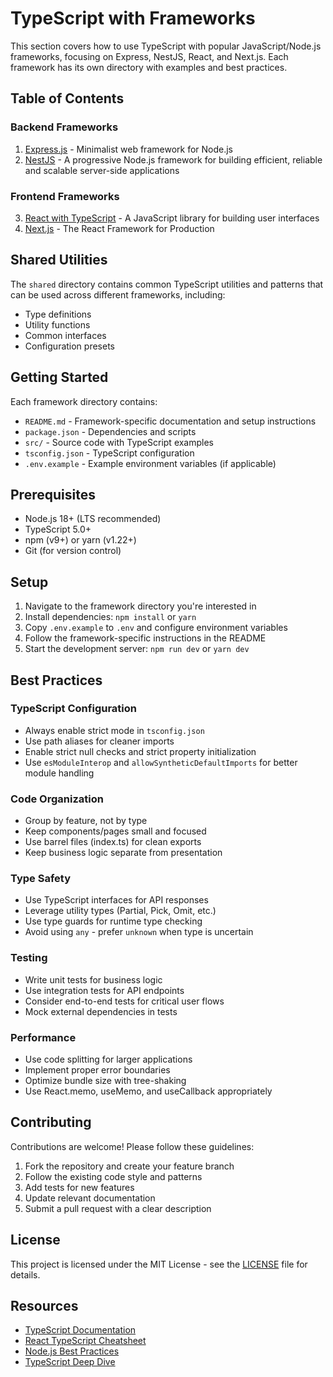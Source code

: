 # TypeScript with Frameworks

This section covers how to use TypeScript with popular JavaScript/Node.js frameworks, focusing on Express, NestJS, React, and Next.js. Each framework has its own directory with examples and best practices.

## Table of Contents

### Backend Frameworks
1. [Express.js](./01-express/README.md) - Minimalist web framework for Node.js
2. [NestJS](./02-nestjs/README.md) - A progressive Node.js framework for building efficient, reliable and scalable server-side applications

### Frontend Frameworks
3. [React with TypeScript](./03-react/README.md) - A JavaScript library for building user interfaces
4. [Next.js](./06-nextjs/README.md) - The React Framework for Production

## Shared Utilities

The `shared` directory contains common TypeScript utilities and patterns that can be used across different frameworks, including:
- Type definitions
- Utility functions
- Common interfaces
- Configuration presets

## Getting Started

Each framework directory contains:
- `README.md` - Framework-specific documentation and setup instructions
- `package.json` - Dependencies and scripts
- `src/` - Source code with TypeScript examples
- `tsconfig.json` - TypeScript configuration
- `.env.example` - Example environment variables (if applicable)

## Prerequisites

- Node.js 18+ (LTS recommended)
- TypeScript 5.0+
- npm (v9+) or yarn (v1.22+)
- Git (for version control)

## Setup

1. Navigate to the framework directory you're interested in
2. Install dependencies: `npm install` or `yarn`
3. Copy `.env.example` to `.env` and configure environment variables
4. Follow the framework-specific instructions in the README
5. Start the development server: `npm run dev` or `yarn dev`

## Best Practices

### TypeScript Configuration
- Always enable strict mode in `tsconfig.json`
- Use path aliases for cleaner imports
- Enable strict null checks and strict property initialization
- Use `esModuleInterop` and `allowSyntheticDefaultImports` for better module handling

### Code Organization
- Group by feature, not by type
- Keep components/pages small and focused
- Use barrel files (index.ts) for clean exports
- Keep business logic separate from presentation

### Type Safety
- Use TypeScript interfaces for API responses
- Leverage utility types (Partial, Pick, Omit, etc.)
- Use type guards for runtime type checking
- Avoid using `any` - prefer `unknown` when type is uncertain

### Testing
- Write unit tests for business logic
- Use integration tests for API endpoints
- Consider end-to-end tests for critical user flows
- Mock external dependencies in tests

### Performance
- Use code splitting for larger applications
- Implement proper error boundaries
- Optimize bundle size with tree-shaking
- Use React.memo, useMemo, and useCallback appropriately

## Contributing

Contributions are welcome! Please follow these guidelines:
1. Fork the repository and create your feature branch
2. Follow the existing code style and patterns
3. Add tests for new features
4. Update relevant documentation
5. Submit a pull request with a clear description

## License

This project is licensed under the MIT License - see the [LICENSE](LICENSE) file for details.

## Resources

- [TypeScript Documentation](https://www.typescriptlang.org/docs/)
- [React TypeScript Cheatsheet](https://react-typescript-cheatsheet.netlify.app/)
- [Node.js Best Practices](https://github.com/goldbergyoni/nodebestpractices)
- [TypeScript Deep Dive](https://basarat.gitbook.io/typescript/)
